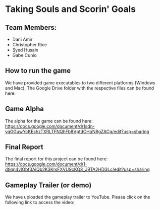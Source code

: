 # Taking Souls and Scorin' Goals

## Team Members:
 - Dani Amir
 - Christopher Rice
 - Syed Husain
 - Gabe Cunio

## How to run the game
We have provided game executables to two different platforms (Windows and Mac). The Google Drive folder with the respective files can be found here:

## Game Alpha
The alpha for the game can be found here: https://docs.google.com/document/d/1sdn-yqGGuwYcKEshzTXRLTFNQhFb8VptdCHqN8gZACg/edit?usp=sharing

## Final Report
The final report for this project can be found here: https://docs.google.com/document/d/1-dtiqn4vlObf3AiQb2K3KrsFXVU9cKQ8_JBTA2HDGLc/edit?usp=sharing

## Gameplay Trailer (or demo)
We have uploaded the gameplay trailer to YouTube. Please click on the following link to access the video: 
